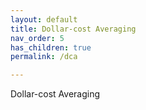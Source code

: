 ```yaml
---
layout: default
title: Dollar-cost Averaging
nav_order: 5
has_children: true
permalink: /dca

---
```


Dollar-cost Averaging